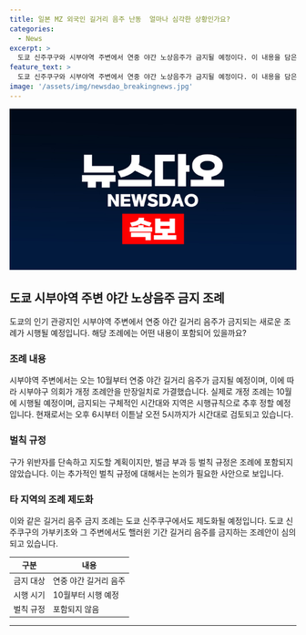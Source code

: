 ```yaml
---
title: 일본 MZ 외국인 길거리 음주 난동  얼마나 심각한 상황인가요?
categories:
  - News
excerpt: >
  도쿄 신주쿠구와 시부야역 주변에서 연중 야간 노상음주가 금지될 예정이다. 이 내용을 담은 개정 조례안이 만장일치로 가결되었으며, 구체적인 시간대와 지역은 추후 정할 예정이다. 시행규칙은 오는 10월부터 시행되며, 오후 6시부터 이튿날 오전 5시까지 음주가 금지될 예정이다. 벌칙 규정은 조례에 포함되지 않았지만, 이 조례안은 특히 젊은이와 외국인이 많이 찾는 지역에서 길거리 음주로 인한 문제에 대한 대책이 될 전망이다.
feature_text: >
  도쿄 신주쿠구와 시부야역 주변에서 연중 야간 노상음주가 금지될 예정이다. 이 내용을 담은 개정 조례안이 만장일치로 가결되었으며, 구체적인 시간대와 지역은 추후 정할 예정이다. 시행규칙은 오는 10월부터 시행되며, 오후 6시부터 이튿날 오전 5시까지 음주가 금지될 예정이다. 벌칙 규정은 조례에 포함되지 않았지만, 이 조례안은 특히 젊은이와 외국인이 많이 찾는 지역에서 길거리 음주로 인한 문제에 대한 대책이 될 전망이다.
image: '/assets/img/newsdao_breakingnews.jpg'
---
```


<p><img src="/assets/img/newsdao_breakingnews.jpg" alt="firstkoreanews 속보" /></p>

<h2 data-ke-size="size26">도쿄 시부야역 주변 야간 노상음주 금지 조례</h2>

<p data-ke-size="size16">도쿄의 인기 관광지인 시부야역 주변에서 연중 야간 길거리 음주가 금지되는 새로운 조례가 시행될 예정입니다. 해당 조례에는 어떤 내용이 포함되어 있을까요?</p>

<h3>조례 내용</h3>

<p data-ke-size="size16">시부야역 주변에서는 오는 10월부터 연중 야간 길거리 음주가 금지될 예정이며, 이에 따라 시부야구 의회가 개정 조례안을 만장일치로 가결했습니다. 실제로 개정 조례는 10월에 시행될 예정이며, 금지되는 구체적인 시간대와 지역은 시행규칙으로 추후 정할 예정입니다. 현재로서는 오후 6시부터 이튿날 오전 5시까지가 시간대로 검토되고 있습니다.</p>

<h3>벌칙 규정</h3>

<p data-ke-size="size16">구가 위반자를 단속하고 지도할 계획이지만, 벌금 부과 등 벌칙 규정은 조례에 포함되지 않았습니다. 이는 추가적인 벌칙 규정에 대해서는 논의가 필요한 사안으로 보입니다.</p>

<h3>타 지역의 조례 제도화</h3>

<p data-ke-size="size16">이와 같은 길거리 음주 금지 조례는 도쿄 신주쿠구에서도 제도화될 예정입니다. 도쿄 신주쿠구의 가부키초와 그 주변에서도 핼러윈 기간 길거리 음주를 금지하는 조례안이 심의되고 있습니다.</p>

<table>
    <thead>
        <tr>
            <th>구분</th>
            <th>내용</th>
        </tr>
    </thead>
    <tbody>
        <tr>
            <td>금지 대상</td>
            <td>연중 야간 길거리 음주</td>
        </tr>
        <tr>
            <td>시행 시기</td>
            <td>10월부터 시행 예정</td>
        </tr>
        <tr>
            <td>벌칙 규정</td>
            <td>포함되지 않음</td>
        </tr>
    </tbody>
</table>

<hr>

